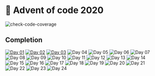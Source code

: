 # 🎄 Advent of code 2020

![check-code-coverage](https://img.shields.io/badge/code--coverage-100%25-brightgreen)

## Completion

[![Day 01](https://badgen.net/badge/01/%E2%98%85%E2%98%85/green)](https://github.com/Uptip/advent-of-code-20/tree/main/src/01)
[![Day 02](https://badgen.net/badge/02/%E2%98%85%E2%98%85/green)](https://github.com/Uptip/advent-of-code-20/tree/main/src/02)
[![Day 03](https://badgen.net/badge/03/%E2%98%85%E2%98%85/green)](https://github.com/Uptip/advent-of-code-20/tree/main/src/03)
![Day 04](https://badgen.net/badge/04/%E2%98%86%E2%98%86/gray)
![Day 05](https://badgen.net/badge/05/%E2%98%86%E2%98%86/gray)
![Day 06](https://badgen.net/badge/06/%E2%98%86%E2%98%86/gray)
![Day 07](https://badgen.net/badge/07/%E2%98%86%E2%98%86/grey)
![Day 08](https://badgen.net/badge/08/%E2%98%86%E2%98%86/gray)
![Day 09](https://badgen.net/badge/09/%E2%98%86%E2%98%86/grey)
![Day 10](https://badgen.net/badge/10/%E2%98%86%E2%98%86/grey)
![Day 11](https://badgen.net/badge/11/%E2%98%86%E2%98%86/grey)
![Day 12](https://badgen.net/badge/12/%E2%98%86%E2%98%86/grey)
![Day 13](https://badgen.net/badge/13/%E2%98%86%E2%98%86/grey)
![Day 14](https://badgen.net/badge/14/%E2%98%86%E2%98%86/grey)
![Day 15](https://badgen.net/badge/15/%E2%98%86%E2%98%86/grey)
![Day 16](https://badgen.net/badge/16/%E2%98%86%E2%98%86/grey)
![Day 17](https://badgen.net/badge/17/%E2%98%86%E2%98%86/grey)
![Day 18](https://badgen.net/badge/18/%E2%98%86%E2%98%86/grey)
![Day 19](https://badgen.net/badge/19/%E2%98%86%E2%98%86/grey)
![Day 20](https://badgen.net/badge/20/%E2%98%86%E2%98%86/grey)
![Day 21](https://badgen.net/badge/21/%E2%98%86%E2%98%86/grey)
![Day 22](https://badgen.net/badge/22/%E2%98%86%E2%98%86/grey)
![Day 23](https://badgen.net/badge/23/%E2%98%86%E2%98%86/grey)
![Day 24](https://badgen.net/badge/24/%E2%98%86%E2%98%86/grey)
